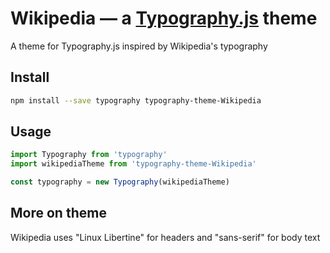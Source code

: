 # Wikipedia — a <a href='https://github.com/kyleamathews/typography.js'>Typography.js</a> theme

A theme for Typography.js inspired by Wikipedia's typography

## Install
```bash
npm install --save typography typography-theme-Wikipedia
```
## Usage
```javascript
import Typography from 'typography'
import wikipediaTheme from 'typography-theme-Wikipedia'

const typography = new Typography(wikipediaTheme)
```
## More on theme

Wikipedia uses "Linux Libertine" for headers and "sans-serif" for body text
